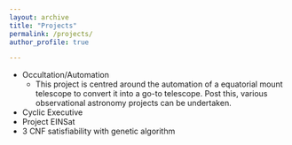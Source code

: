 ```yaml
---
layout: archive
title: "Projects"
permalink: /projects/
author_profile: true

---
```


* Occultation/Automation
  * This project is centred around the automation of a equatorial mount telescope to convert it into a go-to telescope. Post this, various observational astronomy projects can be undertaken.
* Cyclic Executive
* Project EINSat
* 3 CNF satisfiability with genetic algorithm
